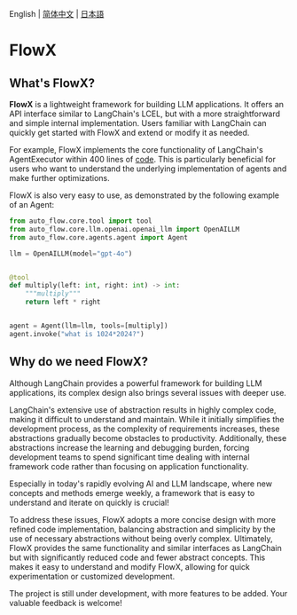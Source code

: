 English | [简体中文](README_zh-CN.md) | [日本語](README_ja-JP.md)


# FlowX



## What's FlowX?

**FlowX** is a lightweight framework for building LLM applications. It offers an API interface similar to LangChain's
LCEL, but with a more straightforward and simple internal implementation. Users familiar with LangChain can quickly get
started with FlowX and extend or modify it as needed.

For example, FlowX implements the core functionality of LangChain's AgentExecutor
within 400 lines of [code](https://github.com/zhiguoxu/FlowX/blob/main/core/agents/agent.py). This is
particularly beneficial for users who want to understand the underlying implementation of agents and make further
optimizations.

FlowX is also very easy to use, as demonstrated by the following example of an Agent:

```python
from auto_flow.core.tool import tool
from auto_flow.core.llm.openai.openai_llm import OpenAILLM
from auto_flow.core.agents.agent import Agent

llm = OpenAILLM(model="gpt-4o")


@tool
def multiply(left: int, right: int) -> int:
    """multiply"""
    return left * right


agent = Agent(llm=llm, tools=[multiply])
agent.invoke("what is 1024*2024?")
```

## Why do we need FlowX?


Although LangChain provides a powerful framework for building LLM applications, its complex design also brings several
issues with deeper use.

LangChain's extensive use of abstraction results in highly complex code, making it difficult to understand and maintain.
While it initially simplifies the development process, as the complexity of requirements increases, these abstractions
gradually become obstacles to productivity. Additionally, these abstractions increase the learning and debugging burden,
forcing development teams to spend significant time dealing with internal framework code rather than focusing on
application functionality.

Especially in today's rapidly evolving AI and LLM landscape, where new concepts and methods emerge weekly, a framework
that is easy to understand and iterate on quickly is crucial!

To address these issues, FlowX adopts a more concise design with more refined code implementation, balancing
abstraction and simplicity by the use of necessary abstractions without being overly complex. Ultimately, FlowX
provides the same functionality and similar interfaces as LangChain but with significantly reduced code and fewer
abstract concepts. This makes it easy to understand and modify FlowX, allowing for quick experimentation or customized
development.

The project is still under development, with more features to be added. Your valuable feedback is welcome!

